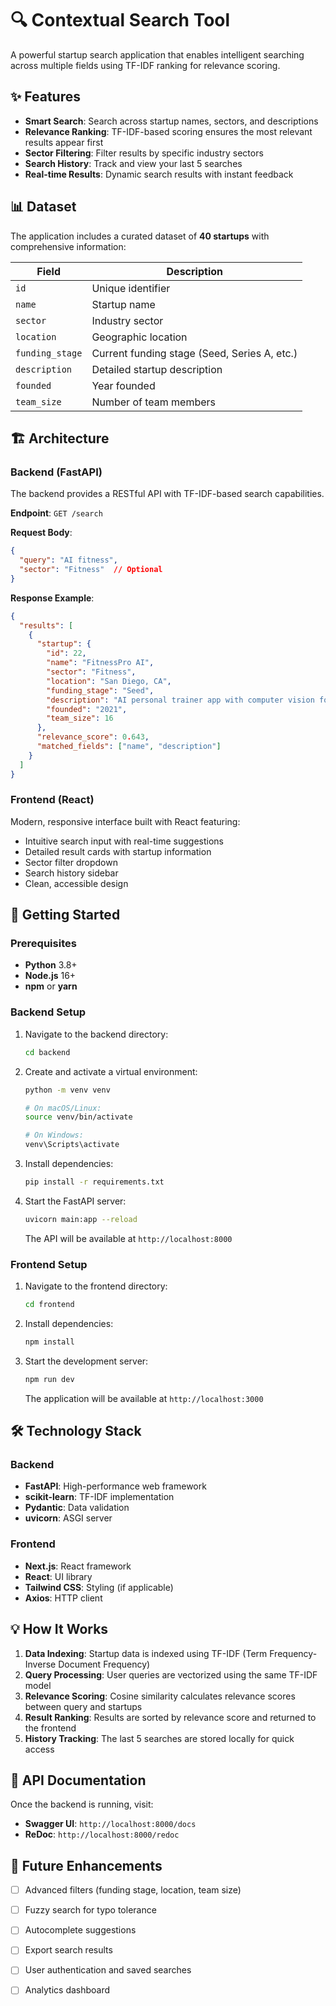 # 🔍 Contextual Search Tool

A powerful startup search application that enables intelligent searching across multiple fields using TF-IDF ranking for relevance scoring.

## ✨ Features

- **Smart Search**: Search across startup names, sectors, and descriptions
- **Relevance Ranking**: TF-IDF-based scoring ensures the most relevant results appear first
- **Sector Filtering**: Filter results by specific industry sectors
- **Search History**: Track and view your last 5 searches
- **Real-time Results**: Dynamic search results with instant feedback

## 📊 Dataset

The application includes a curated dataset of **40 startups** with comprehensive information:

| Field | Description |
|-------|-------------|
| `id` | Unique identifier |
| `name` | Startup name |
| `sector` | Industry sector |
| `location` | Geographic location |
| `funding_stage` | Current funding stage (Seed, Series A, etc.) |
| `description` | Detailed startup description |
| `founded` | Year founded |
| `team_size` | Number of team members |

## 🏗️ Architecture

### Backend (FastAPI)

The backend provides a RESTful API with TF-IDF-based search capabilities.

**Endpoint**: `GET /search`

**Request Body**:
```json
{
  "query": "AI fitness",
  "sector": "Fitness"  // Optional
}
```

**Response Example**:
```json
{
  "results": [
    {
      "startup": {
        "id": 22,
        "name": "FitnessPro AI",
        "sector": "Fitness",
        "location": "San Diego, CA",
        "funding_stage": "Seed",
        "description": "AI personal trainer app with computer vision for form correction and workout planning.",
        "founded": "2021",
        "team_size": 16
      },
      "relevance_score": 0.643,
      "matched_fields": ["name", "description"]
    }
  ]
}
```

### Frontend (React)

Modern, responsive interface built with React  featuring:

- Intuitive search input with real-time suggestions
- Detailed result cards with startup information
- Sector filter dropdown
- Search history sidebar
- Clean, accessible design

## 🚀 Getting Started

### Prerequisites

- **Python** 3.8+
- **Node.js** 16+
- **npm** or **yarn**

### Backend Setup

1. Navigate to the backend directory:
   ```bash
   cd backend
   ```

2. Create and activate a virtual environment:
   ```bash
   python -m venv venv
   
   # On macOS/Linux:
   source venv/bin/activate
   
   # On Windows:
   venv\Scripts\activate
   ```

3. Install dependencies:
   ```bash
   pip install -r requirements.txt
   ```

4. Start the FastAPI server:
   ```bash
   uvicorn main:app --reload
   ```

   The API will be available at `http://localhost:8000`

### Frontend Setup

1. Navigate to the frontend directory:
   ```bash
   cd frontend
   ```

2. Install dependencies:
   ```bash
   npm install
   ```

3. Start the development server:
   ```bash
   npm run dev
   ```

   The application will be available at `http://localhost:3000`

## 🛠️ Technology Stack

### Backend
- **FastAPI**: High-performance web framework
- **scikit-learn**: TF-IDF implementation
- **Pydantic**: Data validation
- **uvicorn**: ASGI server

### Frontend
- **Next.js**: React framework
- **React**: UI library
- **Tailwind CSS**: Styling (if applicable)
- **Axios**: HTTP client

## 💡 How It Works

1. **Data Indexing**: Startup data is indexed using TF-IDF (Term Frequency-Inverse Document Frequency)
2. **Query Processing**: User queries are vectorized using the same TF-IDF model
3. **Relevance Scoring**: Cosine similarity calculates relevance scores between query and startups
4. **Result Ranking**: Results are sorted by relevance score and returned to the frontend
5. **History Tracking**: The last 5 searches are stored locally for quick access

## 📝 API Documentation

Once the backend is running, visit:
- **Swagger UI**: `http://localhost:8000/docs`
- **ReDoc**: `http://localhost:8000/redoc`

## 🎯 Future Enhancements

- [ ] Advanced filters (funding stage, location, team size)
- [ ] Fuzzy search for typo tolerance
- [ ] Autocomplete suggestions
- [ ] Export search results
- [ ] User authentication and saved searches
- [ ] Analytics dashboard

